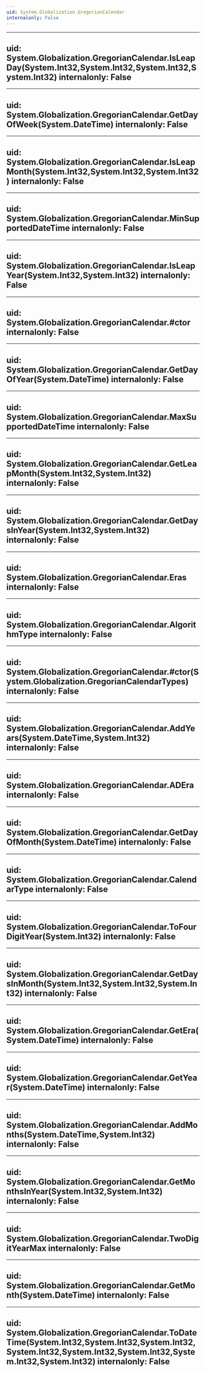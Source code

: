 ```yaml
---
uid: System.Globalization.GregorianCalendar
internalonly: False
---
```


---
uid: System.Globalization.GregorianCalendar.IsLeapDay(System.Int32,System.Int32,System.Int32,System.Int32)
internalonly: False
---

---
uid: System.Globalization.GregorianCalendar.GetDayOfWeek(System.DateTime)
internalonly: False
---

---
uid: System.Globalization.GregorianCalendar.IsLeapMonth(System.Int32,System.Int32,System.Int32)
internalonly: False
---

---
uid: System.Globalization.GregorianCalendar.MinSupportedDateTime
internalonly: False
---

---
uid: System.Globalization.GregorianCalendar.IsLeapYear(System.Int32,System.Int32)
internalonly: False
---

---
uid: System.Globalization.GregorianCalendar.#ctor
internalonly: False
---

---
uid: System.Globalization.GregorianCalendar.GetDayOfYear(System.DateTime)
internalonly: False
---

---
uid: System.Globalization.GregorianCalendar.MaxSupportedDateTime
internalonly: False
---

---
uid: System.Globalization.GregorianCalendar.GetLeapMonth(System.Int32,System.Int32)
internalonly: False
---

---
uid: System.Globalization.GregorianCalendar.GetDaysInYear(System.Int32,System.Int32)
internalonly: False
---

---
uid: System.Globalization.GregorianCalendar.Eras
internalonly: False
---

---
uid: System.Globalization.GregorianCalendar.AlgorithmType
internalonly: False
---

---
uid: System.Globalization.GregorianCalendar.#ctor(System.Globalization.GregorianCalendarTypes)
internalonly: False
---

---
uid: System.Globalization.GregorianCalendar.AddYears(System.DateTime,System.Int32)
internalonly: False
---

---
uid: System.Globalization.GregorianCalendar.ADEra
internalonly: False
---

---
uid: System.Globalization.GregorianCalendar.GetDayOfMonth(System.DateTime)
internalonly: False
---

---
uid: System.Globalization.GregorianCalendar.CalendarType
internalonly: False
---

---
uid: System.Globalization.GregorianCalendar.ToFourDigitYear(System.Int32)
internalonly: False
---

---
uid: System.Globalization.GregorianCalendar.GetDaysInMonth(System.Int32,System.Int32,System.Int32)
internalonly: False
---

---
uid: System.Globalization.GregorianCalendar.GetEra(System.DateTime)
internalonly: False
---

---
uid: System.Globalization.GregorianCalendar.GetYear(System.DateTime)
internalonly: False
---

---
uid: System.Globalization.GregorianCalendar.AddMonths(System.DateTime,System.Int32)
internalonly: False
---

---
uid: System.Globalization.GregorianCalendar.GetMonthsInYear(System.Int32,System.Int32)
internalonly: False
---

---
uid: System.Globalization.GregorianCalendar.TwoDigitYearMax
internalonly: False
---

---
uid: System.Globalization.GregorianCalendar.GetMonth(System.DateTime)
internalonly: False
---

---
uid: System.Globalization.GregorianCalendar.ToDateTime(System.Int32,System.Int32,System.Int32,System.Int32,System.Int32,System.Int32,System.Int32,System.Int32)
internalonly: False
---

